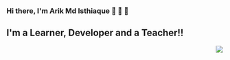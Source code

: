 ### Hi there, I'm Arik Md Isthiaque 👋 👋 👋

## I'm a Learner, Developer and a Teacher!!

<a target="_blank" href="/"><img align="right" src="https://elearningindustry.com/wp-content/uploads/2014/12/shutterstock_158869706.jpg"></a>

<!--
**Arik096/Arik096** is a ✨ _special_ ✨ repository because its `README.md` (this file) appears on your GitHub profile.

Here are some ideas to get you started:

- 🔭 I’m currently working on ...
- 🌱 I’m currently learning ...
- 👯 I’m looking to collaborate on ...
- 🤔 I’m looking for help with ...
- 💬 Ask me about ...
- 📫 How to reach me: ...
- 😄 Pronouns: ...
- ⚡ Fun fact: ...
-->
